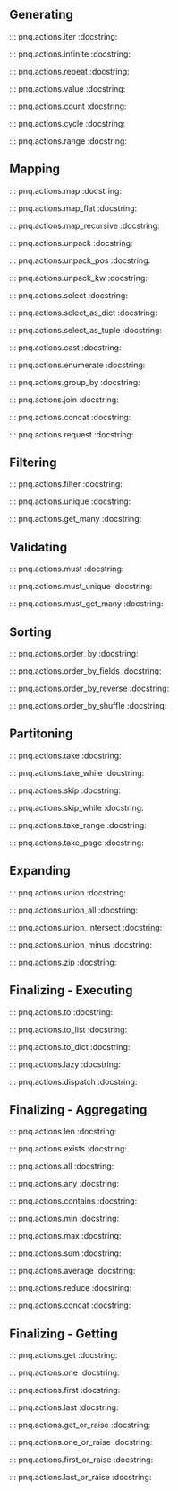 ## Generating

::: pnq.actions.iter
    :docstring:

::: pnq.actions.infinite
    :docstring:

::: pnq.actions.repeat
    :docstring:

::: pnq.actions.value
    :docstring:

::: pnq.actions.count
    :docstring:

::: pnq.actions.cycle
    :docstring:

::: pnq.actions.range
    :docstring:

## Mapping

::: pnq.actions.map
    :docstring:

::: pnq.actions.map_flat
    :docstring:

::: pnq.actions.map_recursive
    :docstring:

::: pnq.actions.unpack
    :docstring:

::: pnq.actions.unpack_pos
    :docstring:

::: pnq.actions.unpack_kw
    :docstring:

::: pnq.actions.select
    :docstring:

::: pnq.actions.select_as_dict
    :docstring:

::: pnq.actions.select_as_tuple
    :docstring:

<!-- ::: pnq.actions.select_item
    :docstring:

::: pnq.actions.select_attr
    :docstring:

::: pnq.actions.select_items
    :docstring:

::: pnq.actions.select_attrs
    :docstring: -->

::: pnq.actions.cast
    :docstring:

::: pnq.actions.enumerate
    :docstring:

::: pnq.actions.group_by
    :docstring:

::: pnq.actions.join
    :docstring:

::: pnq.actions.concat
    :docstring:

::: pnq.actions.request
    :docstring:

## Filtering

::: pnq.actions.filter
    :docstring:

::: pnq.actions.unique
    :docstring:

::: pnq.actions.get_many
    :docstring:

## Validating

::: pnq.actions.must
    :docstring:

::: pnq.actions.must_unique
    :docstring:

::: pnq.actions.must_get_many
    :docstring:

## Sorting

::: pnq.actions.order_by
    :docstring:

::: pnq.actions.order_by_fields
    :docstring:

::: pnq.actions.order_by_reverse
    :docstring:

::: pnq.actions.order_by_shuffle
    :docstring:

## Partitoning

::: pnq.actions.take
    :docstring:

::: pnq.actions.take_while
    :docstring:

::: pnq.actions.skip
    :docstring:

::: pnq.actions.skip_while
    :docstring:

::: pnq.actions.take_range
    :docstring:

::: pnq.actions.take_page
    :docstring:

## Expanding

::: pnq.actions.union
    :docstring:

::: pnq.actions.union_all
    :docstring:

::: pnq.actions.union_intersect
    :docstring:

::: pnq.actions.union_minus
    :docstring:

::: pnq.actions.zip
    :docstring:

## Finalizing - Executing

::: pnq.actions.to
    :docstring:

::: pnq.actions.to_list
    :docstring:

::: pnq.actions.to_dict
    :docstring:

::: pnq.actions.lazy
    :docstring:

::: pnq.actions.dispatch
    :docstring:

## Finalizing - Aggregating

::: pnq.actions.len
    :docstring:

::: pnq.actions.exists
    :docstring:

::: pnq.actions.all
    :docstring:

::: pnq.actions.any
    :docstring:

::: pnq.actions.contains
    :docstring:

::: pnq.actions.min
    :docstring:

::: pnq.actions.max
    :docstring:

::: pnq.actions.sum
    :docstring:

::: pnq.actions.average
    :docstring:

::: pnq.actions.reduce
    :docstring:

::: pnq.actions.concat
    :docstring:

## Finalizing - Getting

::: pnq.actions.get
    :docstring:

::: pnq.actions.one
    :docstring:

::: pnq.actions.first
    :docstring:

::: pnq.actions.last
    :docstring:

<!-- ::: pnq.actions.one_or_default
    :docstring:

::: pnq.actions.first_or_default
    :docstring:

::: pnq.actions.last_or_default
    :docstring: -->

::: pnq.actions.get_or_raise
    :docstring:

::: pnq.actions.one_or_raise
    :docstring:

::: pnq.actions.first_or_raise
    :docstring:

::: pnq.actions.last_or_raise
    :docstring: